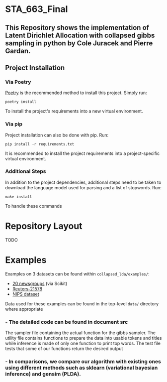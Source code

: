 # STA_663_Final
   ## This Repository shows the implementation of Latent Dirichlet Allocation with collapsed gibbs sampling in python by Cole Juracek and Pierre Gardan.
    
## Project Installation

### Via Poetry

[Poetry](https://python-poetry.org/) is the recommended method to install this project. Simply run:

```poetry install```

To install the project's requirements into a new virtual environment.

### Via pip

Project installation can also be done with pip. Run:

```pip install -r requirements.txt```

It is recommended to install the project requirements into a project-specific virtual environment.

### Additional Steps

In addition to the project dependencies, additional steps need to be taken to download the language model used for parsing and
a list of stopwords. Run:

```make install```

To handle these commands

# Repository Layout

TODO

# Examples

Examples on 3 datasets can be found within `collapsed_lda/examples/`:
- [20 newsgroups](https://scikit-learn.org/0.19/datasets/twenty_newsgroups.html) (via Scikit)
- [Reuters-21578](https://kdd.ics.uci.edu/databases/reuters21578/reuters21578.html)
- [NIPS dataset](https://archive.ics.uci.edu/ml/datasets/NIPS+Conference+Papers+1987-2015)

Data used for these examples can be found in the top-level `data/` directory where appropriate

### - The detailed code can be found in document src 
The sampler file containing the actual function for the gibbs sampler. The utility file contains functions to prepare the data into usable tokens and titles while inference is made of only one function to print top words. The test file tests that some of our functions return the desired output
   
### - In comparisons, we compare our algorithm with existing ones using different methods such as sklearn (variational bayesian inference) and gensim (PLDA).
